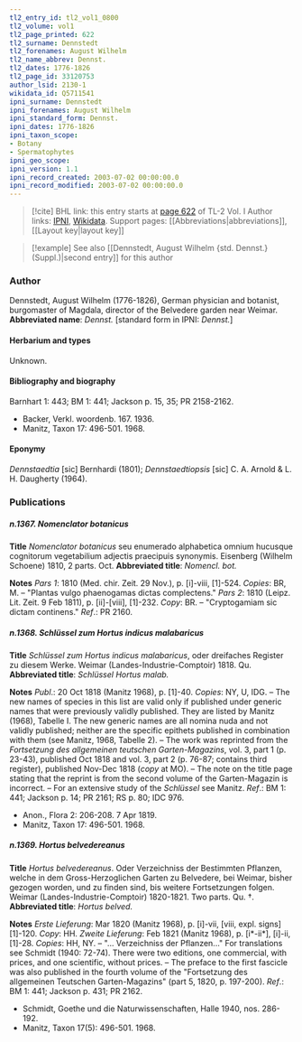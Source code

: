 ```yaml
---
tl2_entry_id: tl2_vol1_0800
tl2_volume: vol1
tl2_page_printed: 622
tl2_surname: Dennstedt
tl2_forenames: August Wilhelm
tl2_name_abbrev: Dennst.
tl2_dates: 1776-1826
tl2_page_id: 33120753
author_lsid: 2130-1
wikidata_id: Q5711541
ipni_surname: Dennstedt
ipni_forenames: August Wilhelm
ipni_standard_form: Dennst.
ipni_dates: 1776-1826
ipni_taxon_scope: 
- Botany
- Spermatophytes
ipni_geo_scope: 
ipni_version: 1.1
ipni_record_created: 2003-07-02 00:00:00.0
ipni_record_modified: 2003-07-02 00:00:00.0
---
```


> [!cite] BHL link: this entry starts at [page 622](https://www.biodiversitylibrary.org/page/33120753) of TL-2 Vol. I
> Author links: [IPNI](https://www.ipni.org/a/2130-1), [Wikidata](https://www.wikidata.org/wiki/Q5711541). Support pages: [[Abbreviations|abbreviations]], [[Layout key|layout key]]

> [!example] See also [[Dennstedt, August Wilhelm {std. Dennst.} (Suppl.)|second entry]] for this author

### Author

Dennstedt, August Wilhelm (1776-1826), German physician and botanist, burgomaster of Magdala, director of the Belvedere garden near Weimar. 
**Abbreviated name**: *Dennst.* \[standard form in IPNI: *Dennst.*\]

#### Herbarium and types

Unknown.

#### Bibliography and biography

Barnhart 1: 443; BM 1: 441; Jackson p. 15, 35; PR 2158-2162.
- Backer, Verkl. woordenb. 167. 1936.
- Manitz, Taxon 17: 496-501. 1968.

#### Eponymy

*Dennstaedtia* \[sic\] Bernhardi (1801); *Dennstaedtiopsis* \[sic\] C. A. Arnold & L. H. Daugherty (1964).

### Publications

##### n.1367. Nomenclator botanicus

**Title**
*Nomenclator botanicus* seu enumerado alphabetica omnium hucusque cognitorum vegetabilium adjectis praecipuis synonymis. Eisenberg (Wilhelm Schoene) 1810, 2 parts. Oct.
**Abbreviated title**: *Nomencl. bot.*

**Notes**
*Pars 1*: 1810 (Med. chir. Zeit. 29 Nov.), p. \[i\]-viii, \[1\]-524. *Copies*: BR, M. – "Plantas vulgo phaenogamas dictas complectens."
*Pars 2*: 1810 (Leipz. Lit. Zeit. 9 Feb 1811), p. \[ii\]-\[viii\], \[1\]-232. *Copy*: BR. – "Cryptogamiam sic dictam continens."
*Ref*.: PR 2160.

##### n.1368. Schlüssel zum Hortus indicus malabaricus

**Title**
*Schlüssel zum Hortus indicus malabaricus*, oder dreifaches Register zu diesem Werke. Weimar (Landes-Industrie-Comptoir) 1818. Qu.
**Abbreviated title**: *Schlüssel Hortus malab.*

**Notes**
*Publ*.: 20 Oct 1818 (Manitz 1968), p. \[1\]-40. *Copies*: NY, U, IDG. – The new names of species in this list are valid only if published under generic names that were previously validly published. They are listed by Manitz (1968), Tabelle I. The new generic names are all nomina nuda and not validly published; neither are the specific epithets published in combination with them (see Manitz, 1968, Tabelle 2). – The work was reprinted from the *Fortsetzung des allgemeinen teutschen Garten-Magazins*, vol. 3, part 1 (p. 23-43), published Oct 1818 and vol. 3, part 2 (p. 76-87; contains third register), published Nov-Dec 1818 (*copy* at MO). – The note on the title page stating that the reprint is from the second volume of the Garten-Magazin is incorrect. – For an extensive study of the *Schlüssel* see Manitz.
*Ref*.: BM 1: 441; Jackson p. 14; PR 2161; RS p. 80; IDC 976.
- Anon., Flora 2: 206-208. 7 Apr 1819.
- Manitz, Taxon 17: 496-501. 1968.

##### n.1369. Hortus belvedereanus

**Title**
*Hortus belvedereanus*. Oder Verzeichniss der Bestimmten Pflanzen, welche in dem Gross-Herzoglichen Garten zu Belvedere, bei Weimar, bisher gezogen worden, und zu finden sind, bis weitere Fortsetzungen folgen. Weimar (Landes-Industrie-Comptoir) 1820-1821. Two parts. Qu. †.
**Abbreviated title**: *Hortus belved.*

**Notes**
*Erste Lieferung*: Mar 1820 (Manitz 1968), p. \[i\]-vii, \[viii, expl. signs\] \[1\]-120. *Copy*: HH.
*Zweite Lieferung*: Feb 1821 (Manitz 1968), p. \[i\*-ii\*\], \[i\]-ii, \[1\]-28. *Copies*: HH, NY. – "... Verzeichniss der Pflanzen..."
For translations see Schmidt (1940: 72-74). There were two editions, one commercial, with prices, and one scientific, without prices. – The preface to the first fascicle was also published in the fourth volume of the "Fortsetzung des allgemeinen Teutschen Garten-Magazins" (part 5, 1820, p. 197-200).
*Ref*.: BM 1: 441; Jackson p. 431; PR 2162.
- Schmidt, Goethe und die Naturwissenschaften, Halle 1940, nos. 286-192.
- Manitz, Taxon 17(5): 496-501. 1968.

